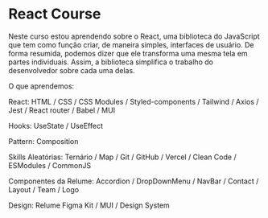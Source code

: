 # React Course

Neste curso estou aprendendo sobre o React, uma biblioteca do JavaScript que tem como função criar, de maneira simples, interfaces de usuário. De forma resumida, podemos dizer que ele transforma uma mesma tela em partes individuais. Assim, a biblioteca simplifica o trabalho do desenvolvedor sobre cada uma delas.

O que aprendemos:

React:
HTML / CSS /
CSS Modules / Styled-components / Tailwind /
Axios /
Jest /
React router /
Babel /
MUI 

Hooks:
UseState /
UseEffect

Pattern:
Composition

Skills Aleatórias:
Ternário /
Map /
Git /
GitHub /
Vercel /
Clean Code /
ESModules /
CommonJS 

Componentes da Relume:
Accordion /
DropDownMenu /
NavBar /
Contact /
Layout /
Team /
Logo


Design:
Relume Figma Kit /
MUI /
Design System 
